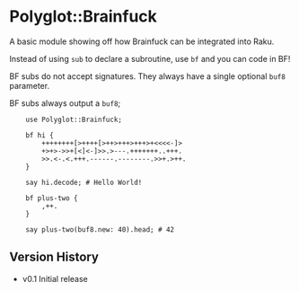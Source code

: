 # Polyglot::Brainfuck

A basic module showing off how Brainfuck can be integrated into Raku.

Instead of using `sub` to declare a subroutine, use `bf` and you can code in BF!

BF subs do not accept signatures. They always have a single optional `buf8` parameter.  

BF subs always output a `buf8`;

```
    use Polyglot::Brainfuck;
    
    bf hi { 
        ++++++++[>++++[>++>+++>+++>+<<<<-]>
        +>+>->>+[<]<-]>>.>---.+++++++..+++.
        >>.<-.<.+++.------.--------.>>+.>++. 
    }
    
    say hi.decode; # Hello World!
    
    bf plus-two {
        ,++.
    }
    
    say plus-two(buf8.new: 40).head; # 42
```

## Version History

 * v0.1 Initial release